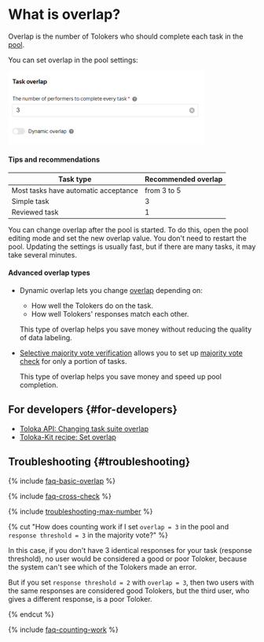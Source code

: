 # What is overlap?

Overlap is the number of Tolokers who should complete each task in the [pool](../../glossary.md#pool).

You can set overlap in the pool settings:

![](../_images/location-job/overlap.png)

#### Tips and recommendations

| Task type                            | Recommended overlap |
|--------------------------------------|---------------------|
| Most tasks have automatic acceptance | from 3 to 5         |
| Simple task                          | 3                   |
| Reviewed task                        | 1                   |

You can change overlap after the pool is started. To do this, open the pool editing mode and set the new overlap value. You don't need to restart the pool. Updating the settings is usually fast, but if there are many tasks, it may take several minutes.

#### Advanced overlap types

- Dynamic overlap lets you change [overlap](dynamic-overlap.md) depending on:

    - How well the Tolokers do on the task.
    - How well Tolokers' responses match each other.

    This type of overlap helps you save money without reducing the quality of data labeling.

- [Selective majority vote verification](selective-mvote.md) allows you to set up [majority vote check](mvote.md) for only a portion of tasks.

    This type of overlap helps you save money and speed up pool completion.

## For developers {#for-developers}

- [Toloka API: Changing task suite overlap](../../api/concepts/edit-overlap.md)
- [Toloka-Kit recipe: Set overlap](../../toloka-kit/recipes/set-overlap.md)

## Troubleshooting {#troubleshooting}

{% include [faq-basic-overlap](../_includes/faq/pool-setup/basic-overlap.md) %}

{% include [faq-cross-check](../_includes/faq/pool-setup/cross-check.md) %}

{% include [troubleshooting-max-number](../_includes/troubleshooting/pool-setup/max-number.md) %}

{% cut "How does counting work if I set `overlap = 3` in the pool and `response threshold = 3` in the majority vote?" %}

In this case, if you don't have 3 identical responses for your task (response threshold), no user would be considered a good or poor Toloker, because the system can't see which of the Tolokers made an error.

But if you set `response threshold = 2` with `overlap = 3`, then two users with the same responses are considered good Tolokers, but the third user, who gives a different response, is a poor Toloker.

{% endcut %}

{% include [faq-counting-work](../_includes/faq/pool-setup/counting-work.md) %}